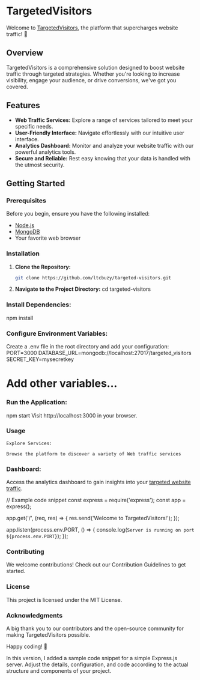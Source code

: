 # TargetedVisitors

Welcome to [TargetedVisitors](https://targeted-visitors.com), the platform that supercharges website traffic! 🚀

## Overview

TargetedVisitors is a comprehensive solution designed to boost website traffic through targeted strategies. Whether you're looking to increase visibility, engage your audience, or drive conversions, we've got you covered.

## Features

- **Web Traffic Services:** Explore a range of services tailored to meet your specific needs.
- **User-Friendly Interface:** Navigate effortlessly with our intuitive user interface.
- **Analytics Dashboard:** Monitor and analyze your website traffic with our powerful analytics tools.
- **Secure and Reliable:** Rest easy knowing that your data is handled with the utmost security.

## Getting Started

### Prerequisites

Before you begin, ensure you have the following installed:

- [Node.js](https://nodejs.org/)
- [MongoDB](https://www.mongodb.com/try/download/community)
- Your favorite web browser

### Installation

1. **Clone the Repository:**

   ```bash
   git clone https://github.com/ltcbuzy/targeted-visitors.git

2.  **Navigate to the Project Directory:**
   cd targeted-visitors
### Install Dependencies:
npm install
### Configure Environment Variables:

Create a .env file in the root directory and add your configuration:
PORT=3000
DATABASE_URL=mongodb://localhost:27017/targeted_visitors
SECRET_KEY=mysecretkey
# Add other variables...

### Run the Application:
npm start
    Visit http://localhost:3000 in your browser.

### Usage

    Explore Services:

    Browse the platform to discover a variety of Web traffic services
### Dashboard:
 Access the analytics dashboard to gain insights into your [targeted website traffic](https://targeted-visitors.com).
 
 // Example code snippet
const express = require('express');
const app = express();

app.get('/', (req, res) => {
  res.send('Welcome to TargetedVisitors!');
});

app.listen(process.env.PORT, () => {
  console.log(`Server is running on port ${process.env.PORT}`);
});

### Contributing
We welcome contributions! Check out our Contribution Guidelines to get started.
### License

This project is licensed under the MIT License.
### Acknowledgments

A big thank you to our contributors and the open-source community for making TargetedVisitors possible.

Happy coding! 🚀

In this version, I added a sample code snippet for a simple Express.js server. Adjust the details, configuration, and code according to the actual structure and components of your project.
